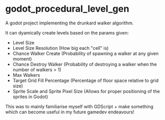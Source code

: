 # godot_procedural_level_gen
A godot project implementing the drunkard walker algorithm.

It can dyamically create levels based on the params given:
- Level Size
- Level Size Resolution (How big each "cell" is)
- Chance Walker Create (Probability of spawning a walker at any given moment)
- Chance Destroy Walker (Probability of destroying a walker when the number of walkers > 1)
- Max Walkers
- Target Grid Fill Percentage (Percentage of floor space relative to grid size)
- Sprite Scale and Sprite Pixel Size (Allows for proper positioning of the sprites in Godot)

This was to mainly familiarise myself with GDScript + make something which can become useful in my future gamedev endeavours!

